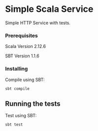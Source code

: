 # Simple Scala Service  

Simple HTTP Service with tests.

### Prerequisites

Scala Version 2.12.6

SBT Version 1.1.6

### Installing

Compile using SBT: 

```
sbt compile
```

## Running the tests

Test using SBT:

```
sbt test
```
